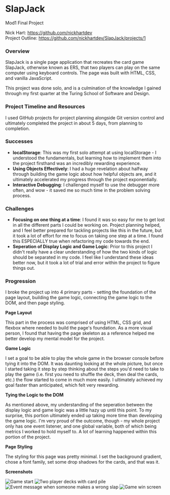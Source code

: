 # SlapJack
Mod1 Final Project

Nick Hart: https://github.com/nickhartdev  
Project Outline: https://github.com/nickhartdev/SlapJack/projects/1

### Overview  

SlapJack is a single page application that recreates the card game SlapJack, otherwise known as ERS, that two players can play on the same computer using keyboard controls. The page was built with HTML, CSS, and vanilla JavaScript.

This project was done solo, and is a culmination of the knowledge I gained through my first quarter at the Turing School of Software and Design.

### Project Timeline and Resources  

I used GitHub projects for project planning alongside Git version control and ultimately completed the project in about 5 days, from planning to completion.

### Successes

  - **localStorage**: This was my first solo attempt at using localStorage - I understood the fundamentals, but learning how to implement them into the project firsthand was an incredibly rewarding experience.  
  - **Using Objects Effectively**: I had a huge revelation about halfway through building the game logic about how helpful objects are, and it ultimately accelerated my progress through the project exponentially.
  - **Interactive Debugging**: I challenged myself to use the debugger more often, and wow - it saved me so much time in the problem solving process.

### Challenges

  - **Focusing on one thing at a time**: I found it was so easy for me to get lost in all the different parts I could be working on. Project planning helped, and I feel better prepared for tackling projects like this in the future, but it took a lot of effort for me to focus on taking one step at a time. I found this ESPECIALLY true when refactoring my code towards the end.
  - **Seperation of Display Logic and Game Logic**: Prior to this project I didn't really have a clear understanding of how the two kinds of logic should be separated in my code. I feel like I understand these ideas better now, but it took a lot of trial and error within the project to figure things out.

### Progression

I broke the project up into 4 primary parts - setting the foundation of the page layout, building the game logic, connecting the game logic to the DOM, and then page styling.

**Page Layout**  

This part in the process was comprised of using HTML, CSS grid, and flexbox where needed to build the page's foundation. As a more visual person, I found that having the page skeleton as a reference helped me better develop my mental model for the project.

**Game Logic**  

I set a goal to be able to play the whole game in the browser console before tying it into the DOM. It was daunting looking at the whole picture, but once I started taking it step by step thinking about the steps you'd need to take to play the game (i.e. first you need to shuffle the deck, then deal the cards, etc.) the flow started to come in much more easily. I ultimately achieved my goal faster than anticipated, which felt very rewarding.

**Tying the Logic to the DOM**  

As mentioned above, my understanding of the seperation between the display logic and game logic was a little hazy up until this point. To my surprise, this portion ultimately ended up taking more time than developing the game logic. I'm very proud of the outcome, though - my whole project only has one event listener, and one global variable, both of which being metrics I worked to hold myself to. A lot of learning happened within this portion of the project.

**Page Styling**  

The styling for this page was pretty minimal. I set the background gradient, chose a font family, set some drop shadows for the cards, and that was it.

**Screenshots**

![Game start](/assets/screenshots/slapjack-1)
![Two player decks with card pile](/assets/screenshots/slapjack-2)
![Event message when someone makes a wrong slap](/assets/screenshots/slapjack-3)
![Game win screen](/assets/screenshots/slapjack-4)
